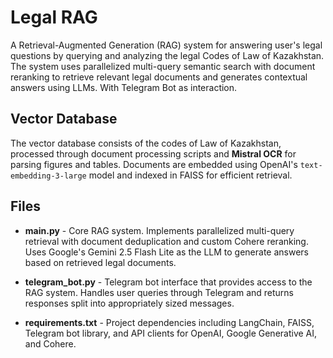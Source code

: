 # Legal RAG

A Retrieval-Augmented Generation (RAG) system for answering user's legal questions by querying and analyzing the legal Codes of Law of Kazakhstan. The system uses parallelized multi-query semantic search with document reranking to retrieve relevant legal documents and generates contextual answers using LLMs. With Telegram Bot as interaction.

## Vector Database

The vector database consists of the codes of Law of Kazakhstan, processed through document processing scripts and **Mistral OCR** for parsing figures and tables. Documents are embedded using OpenAI's `text-embedding-3-large` model and indexed in FAISS for efficient retrieval.

## Files

- **main.py** - Core RAG system. Implements parallelized multi-query retrieval with document deduplication and custom Cohere reranking. Uses Google's Gemini 2.5 Flash Lite as the LLM to generate answers based on retrieved legal documents.

- **telegram_bot.py** - Telegram bot interface that provides access to the RAG system. Handles user queries through Telegram and returns responses split into appropriately sized messages.

- **requirements.txt** - Project dependencies including LangChain, FAISS, Telegram bot library, and API clients for OpenAI, Google Generative AI, and Cohere.
